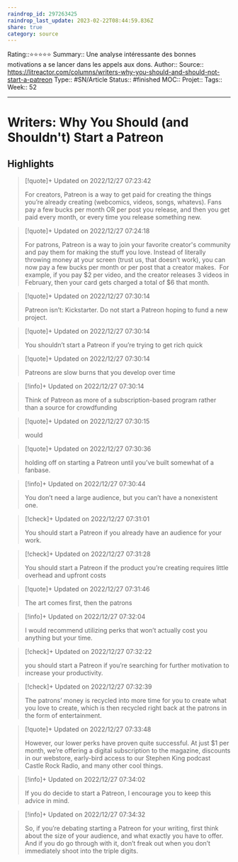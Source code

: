 ```yaml
---
raindrop_id: 297263425
raindrop_last_update: 2023-02-22T08:44:59.836Z
share: true
category: source
---
```


Rating::⭐⭐⭐⭐⭐
Summary:: Une analyse intéressante des bonnes motivations a se lancer dans les appels aux dons.
Author::
Source:: https://litreactor.com/columns/writers-why-you-should-and-should-not-start-a-patreon
Type:: #SN/Article 
Status:: #finished
MOC::
Projet:: 
Tags:: 
Week:: 52

***
# Writers: Why You Should (and Shouldn't) Start a Patreon



## Highlights


> [!quote]+ Updated on 2022/12/27 07:23:42
>
> For creators, Patreon is a way to get paid for creating the things you’re already creating (webcomics, videos, songs, whatevs). Fans pay a few bucks per month OR per post you release, and then you get paid every month, or every time you release something new.

> [!quote]+ Updated on 2022/12/27 07:24:18
>
> For patrons, Patreon is a way to join your favorite creator's community and pay them for making the stuff you love. Instead of literally throwing money at your screen (trust us, that doesn’t work), you can now pay a few bucks per month or per post that a creator makes.  For example, if you pay $2 per video, and the creator releases 3 videos in February, then your card gets charged a total of $6 that month.

> [!quote]+ Updated on 2022/12/27 07:30:14
>
> Patreon isn’t: Kickstarter. Do not start a Patreon hoping to fund a new project.

> [!quote]+ Updated on 2022/12/27 07:30:14
>
> You shouldn’t start a Patreon if you’re trying to get rich quick

> [!quote]+ Updated on 2022/12/27 07:30:14
>
> Patreons are slow burns that you develop over time

> [!info]+ Updated on 2022/12/27 07:30:14
>
> Think of Patreon as more of a subscription-based program rather than a source for crowdfunding

> [!quote]+ Updated on 2022/12/27 07:30:15
>
> would

> [!quote]+ Updated on 2022/12/27 07:30:36
>
> holding off on starting a Patreon until you’ve built somewhat of a fanbase.

> [!info]+ Updated on 2022/12/27 07:30:44
>
> You don’t need a large audience, but you can’t have a nonexistent one.

> [!check]+ Updated on 2022/12/27 07:31:01
>
> You should start a Patreon if you already have an audience for your work.

> [!check]+ Updated on 2022/12/27 07:31:28
>
> You should start a Patreon if the product you’re creating requires little overhead and upfront costs

> [!quote]+ Updated on 2022/12/27 07:31:46
>
> The art comes first, then the patrons

> [!info]+ Updated on 2022/12/27 07:32:04
>
> I would recommend utilizing perks that won’t actually cost you anything but your time.

> [!check]+ Updated on 2022/12/27 07:32:22
>
> you should start a Patreon if you’re searching for further motivation to increase your productivity.

> [!check]+ Updated on 2022/12/27 07:32:39
>
> The patrons’ money is recycled into more time for you to create what you love to create, which is then recycled right back at the patrons in the form of entertainment.

> [!quote]+ Updated on 2022/12/27 07:33:48
>
> However, our lower perks have proven quite successful. At just $1 per month, we’re offering a digital subscription to the magazine, discounts in our webstore, early-bird access to our Stephen King podcast Castle Rock Radio, and many other cool things.

> [!info]+ Updated on 2022/12/27 07:34:02
>
> If you do decide to start a Patreon, I encourage you to keep this advice in mind.

> [!info]+ Updated on 2022/12/27 07:34:32
>
> So, if you’re debating starting a Patreon for your writing, first think about the size of your audience, and what exactly you have to offer. And if you do go through with it, don’t freak out when you don’t immediately shoot into the triple digits.
